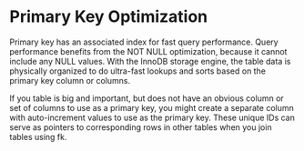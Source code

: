 # Primary Key Optimization

Primary key has an associated index for fast query performance. Query performance benefits from the NOT NULL optimization, because it cannot include any NULL values. With the InnoDB storage engine, the table data is physically organized to do ultra-fast lookups and sorts based on the primary key column or columns. 

If you table is big and important, but does not have an obvious column or set of columns to use as a primary key, you might create a separate column with auto-increment values to use as the primary key. These unique IDs can serve as pointers to corresponding rows in other tables when you join tables using fk.
